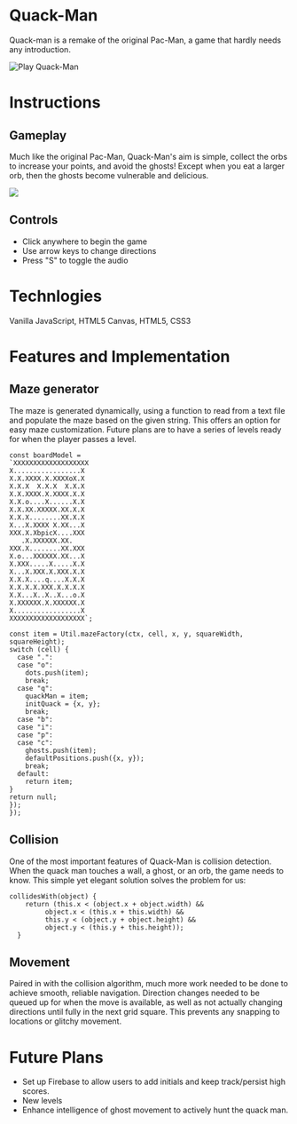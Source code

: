 # Quack-Man
Quack-man is a remake of the original Pac-Man, a game that hardly needs any introduction.

![Play Quack-Man](http://www.tomhansen.io/Quack-Man/)

# Instructions

## Gameplay
Much like the original Pac-Man, Quack-Man's aim is simple, collect the orbs to increase your points, and avoid the ghosts! Except when you eat a larger orb, then the ghosts become vulnerable and delicious.

![](https://preview.ibb.co/iFWgKR/quackman.png)

## Controls
- Click anywhere to begin the game
- Use arrow keys to change directions
- Press "S" to toggle the audio


# Technlogies
Vanilla JavaScript, HTML5 Canvas, HTML5, CSS3

# Features and Implementation
## Maze generator
The maze is generated dynamically, using a function to read from a text file and populate the maze based on the given string. This offers an option for easy maze customization. Future plans are to have a series of levels ready for when the player passes a level.
```
const boardModel =
`XXXXXXXXXXXXXXXXXXX
X.................X
X.X.XXXX.X.XXXXoX.X
X.X.X  X.X.X  X.X.X
X.X.XXXX.X.XXXX.X.X
X.X.o....X......X.X
X.X.XX.XXXXX.XX.X.X
X.X.X........XX.X.X
X...X.XXXX X.XX...X
XXX.X.XbpicX....XXX
   .X.XXXXXX.XX.
XXX.X........XX.XXX
X.o...XXXXXX.XX...X
X.XXX.....X.....X.X
X...X.XXX.X.XXX.X.X
X.X.X....q....X.X.X
X.X.X.X.XXX.X.X.X.X
X.X...X..X..X...o.X
X.XXXXXX.X.XXXXXX.X
X.................X
XXXXXXXXXXXXXXXXXXX`;

const item = Util.mazeFactory(ctx, cell, x, y, squareWidth, squareHeight);
switch (cell) {
  case ".":
  case "o":
    dots.push(item);
    break;
  case "q":
    quackMan = item;
    initQuack = {x, y};
    break;
  case "b":
  case "i":
  case "p":
  case "c":
    ghosts.push(item);
    defaultPositions.push({x, y});
    break;
  default:
    return item;
}
return null;
});
});

```

## Collision
One of the most important features of Quack-Man is collision detection. When the quack man touches a wall, a ghost, or an orb, the game needs to know. This simple yet elegant solution solves the problem for us:
```  
collidesWith(object) {
    return (this.x < (object.x + object.width) &&
         object.x < (this.x + this.width) &&
         this.y < (object.y + object.height) &&
         object.y < (this.y + this.height));
  }
```
## Movement
Paired in with the collision algorithm, much more work needed to be done to achieve smooth, reliable navigation. Direction changes needed to be queued up for when the move is available, as well as not actually changing directions until fully in the next grid square. This prevents any snapping to locations or glitchy movement.

# Future Plans
- Set up Firebase to allow users to add initials and keep track/persist high scores.
- New levels
- Enhance intelligence of ghost movement to actively hunt the quack man.
